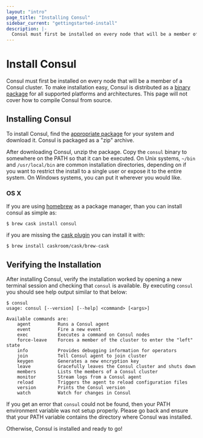 ```yaml
---
layout: "intro"
page_title: "Installing Consul"
sidebar_current: "gettingstarted-install"
description: |-
  Consul must first be installed on every node that will be a member of a Consul cluster. To make installation easy, Consul is distributed as a binary package for all supported platforms and architectures. This page will not cover how to compile Consul from source.
---
```


# Install Consul

Consul must first be installed on every node that will be a member of a
Consul cluster. To make installation easy, Consul is distributed as a
[binary package](/downloads.html) for all supported platforms and
architectures. This page will not cover how to compile Consul from
source.

## Installing Consul

To install Consul, find the [appropriate package](/downloads.html) for
your system and download it. Consul is packaged as a "zip" archive.

After downloading Consul, unzip the package. Copy the `consul` binary to
somewhere on the PATH so that it can be executed. On Unix systems,
`~/bin` and `/usr/local/bin` are common installation directories,
depending on if you want to restrict the install to a single user or
expose it to the entire system. On Windows systems, you can put it wherever
you would like.

### OS X

If you are using [homebrew](http://brew.sh/#install) as a package manager,
than you can install consul as simple as:

```text
$ brew cask install consul
```

if you are missing the [cask plugin](http://caskroom.io/) you can install it with:

```text
$ brew install caskroom/cask/brew-cask
```

## Verifying the Installation

After installing Consul, verify the installation worked by opening a new
terminal session and checking that `consul` is available. By executing
`consul` you should see help output similar to that below:

```text
$ consul
usage: consul [--version] [--help] <command> [<args>]

Available commands are:
    agent          Runs a Consul agent
    event          Fire a new event
    exec           Executes a command on Consul nodes
    force-leave    Forces a member of the cluster to enter the "left" state
    info           Provides debugging information for operators
    join           Tell Consul agent to join cluster
    keygen         Generates a new encryption key
    leave          Gracefully leaves the Consul cluster and shuts down
    members        Lists the members of a Consul cluster
    monitor        Stream logs from a Consul agent
    reload         Triggers the agent to reload configuration files
    version        Prints the Consul version
    watch          Watch for changes in Consul
```

If you get an error that `consul` could not be found, then your PATH
environment variable was not setup properly. Please go back and ensure
that your PATH variable contains the directory where Consul was installed.

Otherwise, Consul is installed and ready to go!
